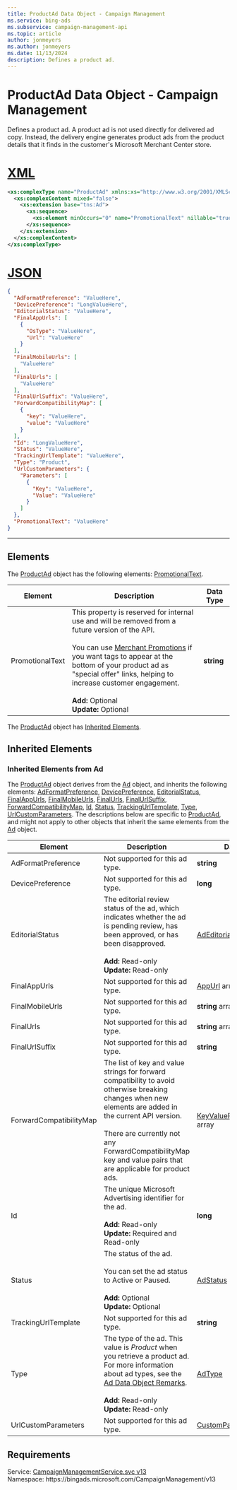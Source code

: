 ```yaml
---
title: ProductAd Data Object - Campaign Management
ms.service: bing-ads
ms.subservice: campaign-management-api
ms.topic: article
author: jonmeyers
ms.author: jonmeyers
ms.date: 11/13/2024
description: Defines a product ad.
---
```

# ProductAd Data Object - Campaign Management
Defines a product ad. A product ad is not used directly for delivered ad copy.  Instead, the delivery engine generates product ads from the product details that it finds in the customer's Microsoft Merchant Center store.

# [XML](#tab/xml)

```xml
<xs:complexType name="ProductAd" xmlns:xs="http://www.w3.org/2001/XMLSchema">
  <xs:complexContent mixed="false">
    <xs:extension base="tns:Ad">
      <xs:sequence>
        <xs:element minOccurs="0" name="PromotionalText" nillable="true" type="xs:string" />
      </xs:sequence>
    </xs:extension>
  </xs:complexContent>
</xs:complexType>
```

# [JSON](#tab/json)

```json
{
  "AdFormatPreference": "ValueHere",
  "DevicePreference": "LongValueHere",
  "EditorialStatus": "ValueHere",
  "FinalAppUrls": [
    {
      "OsType": "ValueHere",
      "Url": "ValueHere"
    }
  ],
  "FinalMobileUrls": [
    "ValueHere"
  ],
  "FinalUrls": [
    "ValueHere"
  ],
  "FinalUrlSuffix": "ValueHere",
  "ForwardCompatibilityMap": [
    {
      "key": "ValueHere",
      "value": "ValueHere"
    }
  ],
  "Id": "LongValueHere",
  "Status": "ValueHere",
  "TrackingUrlTemplate": "ValueHere",
  "Type": "Product",
  "UrlCustomParameters": {
    "Parameters": [
      {
        "Key": "ValueHere",
        "Value": "ValueHere"
      }
    ]
  },
  "PromotionalText": "ValueHere"
}
```

-----

## <a name="elements"></a>Elements

The [ProductAd](productad.md) object has the following elements: [PromotionalText](#promotionaltext).

|Element|Description|Data Type|
|-----------|---------------|-------------|
|<a name="promotionaltext"></a>PromotionalText|This property is reserved for internal use and will be removed from a future version of the API.<br/><br/>You can use [Merchant Promotions](https://help.ads.microsoft.com/#apex/3/en/56805/0) if you want tags to appear at the bottom of your product ad as "special offer" links, helping to increase customer engagement.<br/><br/>**Add:** Optional<br/>**Update:** Optional|**string**|

The [ProductAd](productad.md) object has [Inherited Elements](#inheritedelements).

## <a name="inheritedelements"></a>Inherited Elements

### <a name="inheritedelementsad"></a>Inherited Elements from Ad
The [ProductAd](productad.md) object derives from the [Ad](ad.md) object, and inherits the following elements: [AdFormatPreference](#adformatpreference), [DevicePreference](#devicepreference), [EditorialStatus](#editorialstatus), [FinalAppUrls](#finalappurls), [FinalMobileUrls](#finalmobileurls), [FinalUrls](#finalurls), [FinalUrlSuffix](#finalurlsuffix), [ForwardCompatibilityMap](#forwardcompatibilitymap), [Id](#id), [Status](#status), [TrackingUrlTemplate](#trackingurltemplate), [Type](#type), [UrlCustomParameters](#urlcustomparameters). The descriptions below are specific to [ProductAd](productad.md), and might not apply to other objects that inherit the same elements from the [Ad](ad.md) object.  

|Element|Description|Data Type|
|-----------|---------------|-------------|
|<a name="adformatpreference"></a>AdFormatPreference|Not supported for this ad type.|**string**|
|<a name="devicepreference"></a>DevicePreference|Not supported for this ad type.|**long**|
|<a name="editorialstatus"></a>EditorialStatus|The editorial review status of the ad, which indicates whether the ad is pending review, has been approved, or has been disapproved.<br/><br/>**Add:** Read-only<br/>**Update:** Read-only|[AdEditorialStatus](adeditorialstatus.md)|
|<a name="finalappurls"></a>FinalAppUrls|Not supported for this ad type.|[AppUrl](appurl.md) array|
|<a name="finalmobileurls"></a>FinalMobileUrls|Not supported for this ad type.|**string** array|
|<a name="finalurls"></a>FinalUrls|Not supported for this ad type.|**string** array|
|<a name="finalurlsuffix"></a>FinalUrlSuffix|Not supported for this ad type.|**string**|
|<a name="forwardcompatibilitymap"></a>ForwardCompatibilityMap|The list of key and value strings for forward compatibility to avoid otherwise breaking changes when new elements are added in the current API version.<br/><br/>There are currently not any ForwardCompatibilityMap key and value pairs that are applicable for product ads.|[KeyValuePairOfstringstring](keyvaluepairofstringstring.md) array|
|<a name="id"></a>Id|The unique Microsoft Advertising identifier for the ad.<br/><br/>**Add:** Read-only<br/>**Update:** Required and Read-only|**long**|
|<a name="status"></a>Status|The status of the ad.<br/><br/>You can set the ad status to Active or Paused.<br/><br/>**Add:** Optional<br/>**Update:** Optional|[AdStatus](adstatus.md)|
|<a name="trackingurltemplate"></a>TrackingUrlTemplate|Not supported for this ad type.|**string**|
|<a name="type"></a>Type|The type of the ad. This value is *Product* when you retrieve a product ad. For more information about ad types, see the [Ad Data Object Remarks](ad.md#remarks).<br/><br/>**Add:** Read-only<br/>**Update:** Read-only|[AdType](adtype.md)|
|<a name="urlcustomparameters"></a>UrlCustomParameters|Not supported for this ad type.|[CustomParameters](customparameters.md)|

## Requirements
Service: [CampaignManagementService.svc v13](https://campaign.api.bingads.microsoft.com/Api/Advertiser/CampaignManagement/v13/CampaignManagementService.svc)  
Namespace: https\://bingads.microsoft.com/CampaignManagement/v13  

